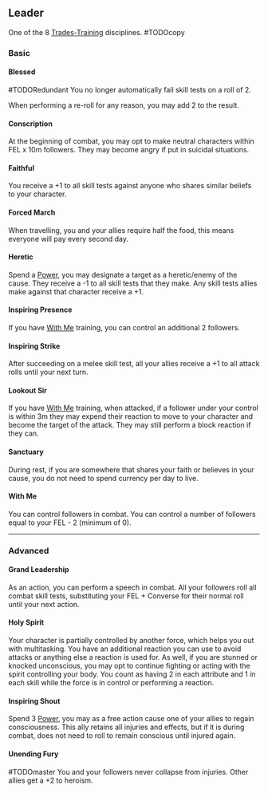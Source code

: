 ## Leader
One of the 8 [Trades-Training](Trades-Training) disciplines.
#TODOcopy 

### Basic

#### Blessed
#TODORedundant 
You no longer automatically fail skill tests on a roll of 2. 

When performing a re-roll for any reason, you may add 2 to the result.

#### Conscription
At the beginning of combat, you may opt to make neutral characters within FEL x 10m followers. They may become angry if put in suicidal situations.

#### Faithful
You receive a +1 to all skill tests against anyone who shares similar beliefs to your character.

#### Forced March
When travelling, you and your allies require half the food, this means everyone will pay every second day.

#### Heretic
Spend a [Power](Stats#Power), you may designate a target as a heretic/enemy of the cause. They receive a -1 to all skill tests that they make. Any skill tests allies make against that character receive a +1.

#### Inspiring Presence
If you have [With Me](#With%20Me) training, you can control an additional 2 followers.

#### Inspiring Strike
After succeeding on a melee skill test, all your allies receive a +1 to all attack rolls until your next turn.

#### Lookout Sir
If you have [With Me](#With%20Me) training, when attacked, if a follower under your control is within 3m they may expend their reaction to move to your character and become the target of the attack. They may still perform a block reaction if they can.

#### Sanctuary
During rest, if you are somewhere that shares your faith or believes in your cause, you do not need to spend currency per day to live.

#### With Me
You can control followers in combat. You can control a number of followers equal to your FEL - 2 (minimum of 0).

---
### Advanced

#### Grand Leadership
As an action, you can perform a speech in combat. All your followers roll all combat skill tests, substituting your FEL + Converse for their normal roll until your next action.

#### Holy Spirit
Your character is partially controlled by another force, which helps you out with multitasking. You have an additional reaction you can use to avoid attacks or anything else a reaction is used for. As well, if you are stunned or knocked unconscious, you may opt to continue fighting or acting with the spirit controlling your body. You count as having 2 in each attribute and 1 in each skill while the force is in control or performing a reaction.

#### Inspiring Shout
Spend 3 [Power](Stats#Power), you may as a free action cause one of your allies to regain consciousness. This ally retains all injuries and effects, but if it is during combat, does not need to roll to remain conscious until injured again.

#### Unending Fury
#TODOmaster
You and your followers never collapse from injuries. Other allies get a +2 to heroism.
